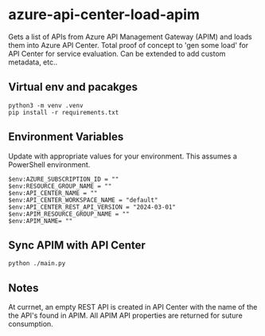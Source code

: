 # azure-api-center-load-apim

Gets a list of APIs from Azure API Management Gateway (APIM) and loads them into Azure API Center. Total proof of concept to 'gen some load' for API Center for service evaluation. Can be extended to add custom metadata, etc..

## Virtual env and pacakges

```
python3 -m venv .venv
pip install -r requirements.txt
```

## Environment Variables

Update with appropriate values for your environment. This assumes a PowerShell environment.

```
$env:AZURE_SUBSCRIPTION_ID = ""
$env:RESOURCE_GROUP_NAME = ""
$env:API_CENTER_NAME = ""
$env:API_CENTER_WORKSPACE_NAME = "default"
$env:API_CENTER_REST_API_VERSION = "2024-03-01"
$env:APIM_RESOURCE_GROUP_NAME = ""
$env:APIM_NAME= ""
```

## Sync APIM with API Center

```
python ./main.py  
```

## Notes

At currnet, an empty REST API is created in API Center with the name of the the API's found in APIM. All APIM API properties are returned for suture consumption.

